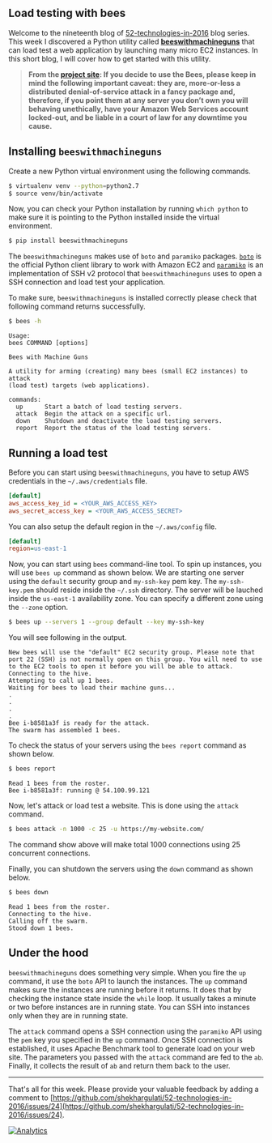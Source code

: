 Load testing with bees
---

Welcome to the nineteenth blog of [52-technologies-in-2016](https://github.com/shekhargulati/52-technologies-in-2016) blog series. This week I discovered a Python utility called [**beeswithmachineguns**](https://github.com/newsapps/beeswithmachineguns) that can load test a web application by launching many micro EC2 instances. In this short blog, I will cover how to get started with this utility.

> **From the [project site](https://github.com/newsapps/beeswithmachineguns#the-caveat-please-read): If you decide to use the Bees, please keep in mind the following important caveat: they are, more-or-less a distributed denial-of-service attack in a fancy package and, therefore, if you point them at any server you don’t own you will behaving unethically, have your Amazon Web Services account locked-out, and be liable in a court of law for any downtime you cause.**


## Installing `beeswithmachineguns`

Create a new Python virtual environment using the following commands.

```bash
$ virtualenv venv --python=python2.7
$ source venv/bin/activate
```

Now, you can check your Python installation by running `which python` to make sure it is pointing to the Python installed inside the virtual environment.

```bash
$ pip install beeswithmachineguns
```

The `beeswithmachineguns` makes use of `boto` and `paramiko` packages. [`boto`](https://github.com/boto/boto3) is the official Python client library to work with Amazon EC2 and [`paramiko`](http://www.paramiko.org/) is an implementation of SSH v2 protocol that `beeswithmachineguns` uses to open a SSH connection and load test your application.

To make sure, `beeswithmachineguns` is installed correctly please check that following command returns successfully.

```bash
$ bees -h
```
```
Usage:
bees COMMAND [options]

Bees with Machine Guns

A utility for arming (creating) many bees (small EC2 instances) to attack
(load test) targets (web applications).

commands:
  up      Start a batch of load testing servers.
  attack  Begin the attack on a specific url.
  down    Shutdown and deactivate the load testing servers.
  report  Report the status of the load testing servers.
```

## Running a load test

Before you can start using `beeswithmachineguns`, you have to setup AWS credentials in the `~/.aws/credentials` file.

```ini
[default]
aws_access_key_id = <YOUR_AWS_ACCESS_KEY>
aws_secret_access_key = <YOUR_AWS_ACCESS_SECRET>
```

You can also setup the default region in the `~/.aws/config` file.

```ini
[default]
region=us-east-1
```

Now, you can start using `bees` command-line tool. To spin up instances, you will use `bees up` command as shown below. We are starting one server using the `default` security group and `my-ssh-key` pem key. The `my-ssh-key.pem` should reside inside the `~/.ssh` directory. The server will be lauched inside the `us-east-1` availability zone. You can specify a different zone using the `--zone` option.

```bash
$ bees up --servers 1 --group default --key my-ssh-key
```
You will see following in the output.
```
New bees will use the "default" EC2 security group. Please note that port 22 (SSH) is not normally open on this group. You will need to use to the EC2 tools to open it before you will be able to attack.
Connecting to the hive.
Attempting to call up 1 bees.
Waiting for bees to load their machine guns...
.
.
.
.
Bee i-b8581a3f is ready for the attack.
The swarm has assembled 1 bees.
```

To check the status of your servers using the `bees report` command as shown below.

```bash
$ bees report
```

```
Read 1 bees from the roster.
Bee i-b8581a3f: running @ 54.100.99.121
```

Now, let's attack or load test a website. This is done using the `attack` command.

```bash
$ bees attack -n 1000 -c 25 -u https://my-website.com/
```

The command show above will make total 1000 connections using 25 concurrent connections.

Finally, you can shutdown the servers using the `down` command as shown below.

```bash
$ bees down
```

```
Read 1 bees from the roster.
Connecting to the hive.
Calling off the swarm.
Stood down 1 bees.
```

## Under the hood

`beeswithmachineguns` does something very simple. When you fire the `up` command, it use the `boto` API to launch the instances. The `up` command makes sure the instances are running before it returns. It does that by checking the instance state inside the `while` loop. It usually takes a minute or two before instances are in running state. You can SSH into instances only when they are in running state.

The `attack` command opens a SSH connection using the `paramiko` API using the `pem` key you specified in the `up` command. Once SSH connection is established, it uses Apache Benchmark tool to generate load on your web site. The parameters you passed with the `attack` command are fed to the `ab`. Finally, it collects the result of `ab` and return them back to the user.


----

That's all for this week. Please provide your valuable feedback by adding a comment to [https://github.com/shekhargulati/52-technologies-in-2016/issues/24](https://github.com/shekhargulati/52-technologies-in-2016/issues/24).

[![Analytics](https://ga-beacon.appspot.com/UA-59411913-2/shekhargulati/52-technologies-in-2016/19-bees)](https://github.com/igrigorik/ga-beacon)
